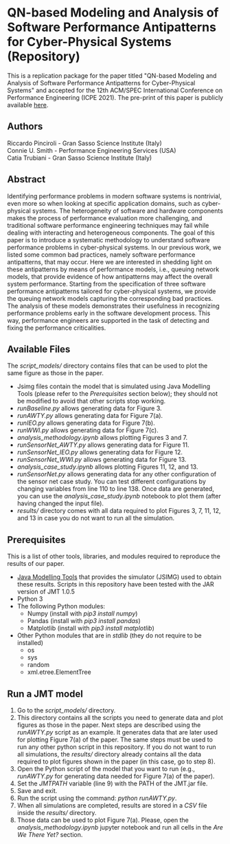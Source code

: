 # QN-based Modeling and Analysis of Software Performance Antipatterns for Cyber-Physical Systems (Repository)
This is a replication package for the paper titled "QN-based Modeling and Analysis of Software Performance Antipatterns for Cyber-Physical Systems" and accepted for the 12th ACM/SPEC International Conference on Performance Engineering (ICPE 2021). The pre-print of this paper is publicly available [here](https://bit.ly/3asFJyX).

## Authors
Riccardo Pinciroli - Gran Sasso Science Institute (Italy)<br/>
Connie U. Smith - Performance Engineering Services (USA)<br/>
Catia Trubiani - Gran Sasso Science Institute (Italy)

## Abstract
Identifying performance problems in modern software systems is nontrivial, even more so when looking at specific application domains, such as cyber-physical systems. The heterogeneity of software and hardware components makes the process of performance evaluation more challenging, and traditional software performance engineering techniques may fail while dealing with interacting and heterogeneous components.
The goal of this paper is to introduce a systematic methodology to understand software performance problems in cyber-physical systems. In our previous work, we listed some common bad practices, namely software performance antipatterns, that may occur. Here we are interested in shedding light on these antipatterns by means of performance models, i.e., queuing network models, that provide evidence of how antipatterns may affect the overall system performance.
Starting from the specification of three software performance antipatterns tailored for cyber-physical systems, we provide the queuing network models capturing the corresponding bad practices. The analysis of these models demonstrates their usefulness in recognizing performance problems early in the software development process. This way, performance engineers are supported in the task of detecting and fixing the performance criticalities.

## Available Files
The *script_models/* directory contains files that can be used to plot the same figure as those in the paper.
- Jsimg files contain the model that is simulated using Java Modelling Tools (please refer to the *Prerequisites* section below); they should not be modified to avoid that other scripts stop working.
- *runBaseline.py* allows generating data for Figure 3.
- *runAWTY.py* allows generating data for Figure 7(a).
- *runIEO.py* allows generating data for Figure 7(b).
- *runWWI.py* allows generating data for Figure 7(c).
- *analysis_methodology.ipynb* allows plotting Figures 3 and 7.
- *runSensorNet_AWTY.py* allows generating data for Figure 11.
- *runSensorNet_IEO.py* allows generating data for Figure 12.
- *runSensorNet_WWI.py* allows generating data for Figure 13.
- *analysis_case_study.ipynb* allows plotting Figures 11, 12, and 13.
- *runSensorNet.py* allows generating data for any other configuration of the sensor net case study. You can test different configurations by changing variables from line 110 to line 138. Once data are generated, you can use the *analysis_case_study.ipynb* notebook to plot them (after having changed the input file).
- *results/* directory comes with all data required to plot Figures 3, 7, 11, 12, and 13 in case you do not want to run all the simulation.

## Prerequisites
This is a list of other tools, libraries, and modules required to reproduce the results of our paper.
- [Java Modelling Tools](http://jmt.sourceforge.net/Download.html) that provides the simulator (JSIMG) used to obtain these results. Scripts in this repository have been tested with the JAR version of JMT 1.0.5
- Python 3
- The following Python modules:
  - Numpy (install with *pip3 install numpy*)
  - Pandas (install with *pip3 install pandas*)
  - Matplotlib (install with *pip3 install matplotlib*)
- Other Python modules that are in *stdlib* (they do not require to be installed)
  - os
  - sys
  - random
  - xml.etree.ElementTree

## Run a JMT model
1. Go to the *script_models/* directory.
2. This directory contains all the scripts you need to generate data and plot figures as those in the paper. Next steps are described using the *runAWTY.py* script as an example. It generates data that are later used for plotting Figure 7(a) of the paper. The same steps must be used to run any other python script in this repository. If you do not want to run all simulations, the *results/* directory already contains all the data required to plot figures shown in the paper (in this case, go to step 8).
3. Open the Python script of the model that you want to run (e.g., *runAWTY.py* for generating data needed for Figure 7(a) of the paper).
4. Set the *JMTPATH* variable (line 9) with the PATH of the JMT.jar file.
5. Save and exit.
6. Run the script using the command: *python runAWTY.py*.
7. When all simulations are completed, results are stored in a *CSV* file inside the *results/* directory.
8. Those data can be used to plot Figure 7(a). Please, open the *analysis_methodology.ipynb* jupyter notebook and run all cells in the *Are We There Yet?* section.

